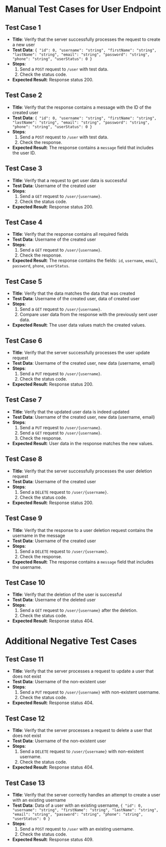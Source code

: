 # Manual Test Cases for User Endpoint

## Test Case 1
- **Title**: Verify that the server successfully processes the request to create a new user
- **Test Data**: `{ "id": 0, "username": "string", "firstName": "string", "lastName": "string", "email": "string", "password": "string", "phone": "string", "userStatus": 0 }`
- **Steps**:
  1. Send a `POST` request to `/user` with test data.
  2. Check the status code.
- **Expected Result**: Response status 200.

## Test Case 2
- **Title**: Verify that the response contains a message with the ID of the created user
- **Test Data**: `{ "id": 0, "username": "string", "firstName": "string", "lastName": "string", "email": "string", "password": "string", "phone": "string", "userStatus": 0 }`
- **Steps**:
  1. Send a `POST` request to `/user` with test data.
  2. Check the response.
- **Expected Result**: The response contains a `message` field that includes the user ID.

## Test Case 3
- **Title**: Verify that a request to get user data is successful
- **Test Data**: Username of the created user
- **Steps**:
  1. Send a `GET` request to `/user/{username}`.
  2. Check the status code.
- **Expected Result**: Response status 200.

## Test Case 4
- **Title**: Verify that the response contains all required fields
- **Test Data**: Username of the created user
- **Steps**:
  1. Send a `GET` request to `/user/{username}`.
  2. Check the response.
- **Expected Result**: The response contains the fields: `id`, `username`, `email`, `password`, `phone`, `userStatus`.

## Test Case 5
- **Title**: Verify that the data matches the data that was created
- **Test Data**: Username of the created user, data of created user
- **Steps**:
  1. Send a `GET` request to `/user/{username}`.
  2. Compare user data from the response with the previously sent user data.
- **Expected Result**: The user data values match the created values.

## Test Case 6
- **Title**: Verify that the server successfully processes the user update request
- **Test Data**: Username of the created user, new data (username, email)
- **Steps**:
  1. Send a `PUT` request to `/user/{username}`.
  2. Check the status code.
- **Expected Result**: Response status 200.

## Test Case 7
- **Title**: Verify that the updated user data is indeed updated
- **Test Data**: Username of the created user, new data (username, email)
- **Steps**:
  1. Send a `PUT` request to `/user/{username}`.
  2. Send a `GET` request to `/user/{username}`.
  3. Check the response.
- **Expected Result**: User data in the response matches the new values.

## Test Case 8
- **Title**: Verify that the server successfully processes the user deletion request
- **Test Data**: Username of the created user
- **Steps**:
  1. Send a `DELETE` request to `/user/{username}`.
  2. Check the status code.
- **Expected Result**: Response status 200.

## Test Case 9
- **Title**: Verify that the response to a user deletion request contains the username in the message
- **Test Data**: Username of the created user
- **Steps**:
  1. Send a `DELETE` request to `/user/{username}`.
  2. Check the response.
- **Expected Result**: The response contains a `message` field that includes the username.

## Test Case 10
- **Title**: Verify that the deletion of the user is successful
- **Test Data**: Username of the deleted user
- **Steps**:
  1. Send a `GET` request to `/user/{username}` after the deletion.
  2. Check the status code.
- **Expected Result**: Response status 404.

# Additional Negative Test Cases

## Test Case 11
- **Title**: Verify that the server processes a request to update a user that does not exist
- **Test Data**: Username of the non-existent user
- **Steps**:
  1. Send a `PUT` request to `/user/{username}` with non-existent username.
  2. Check the status code.
- **Expected Result**: Response status 404.

## Test Case 12
- **Title**: Verify that the server processes a request to delete a user that does not exist
- **Test Data**: Username of the non-existent user
- **Steps**:
  1. Send a `DELETE` request to `/user/{username}` with non-existent username.
  2. Check the status code.
- **Expected Result**: Response status 404.

## Test Case 13
- **Title**: Verify that the server correctly handles an attempt to create a user with an existing username
- **Test Data**: Data of a user with an existing username, `{ "id": 0, "username": "string", "firstName": "string", "lastName": "string", "email": "string", "password": "string", "phone": "string", "userStatus": 0 }`
- **Steps**:
  1. Send a `POST` request to `/user` with an existing username.
  2. Check the status code.
- **Expected Result**: Response status 409.
